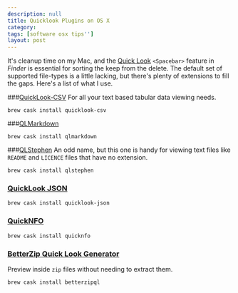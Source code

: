 ```yaml
---
description: null
title: Quicklook Plugins on OS X
category: 
tags: [software osx tips'']
layout: post
---
```


It's cleanup time on my Mac, and the [Quick Look](https://en.wikipedia.org/wiki/Quick_Look) `<Spacebar>` feature in _Finder_ is essential for sorting the keep from the delete. The default set of supported file-types is a little lacking, but there's plenty of extensions to fill the gaps. Here's a list of what I use.

###[QuickLook-CSV](https://github.com/p2/quicklook-csv)
For all your text based tabular data viewing needs.

    brew cask install quicklook-csv


###[QLMarkdown](http://inkmarkapp.com/markdown-quick-look-plugin-mac-os-x/)

    brew cask install qlmarkdown


###[QLStephen](http://whomwah.github.io/qlstephen/)
An odd name, but this one is handy for viewing text files like `README` and `LICENCE` files that have no extension.

    brew cask install qlstephen

### [QuickLook JSON](http://www.sagtau.com/quicklookjson.html)
    brew cask install quicklook-json


### [QuickNFO](https://github.com/planbnet/QuickNFO)
    brew cask install quicknfo

### [BetterZip Quick Look Generator](http://macitbetter.com/BetterZip-Quick-Look-Generator/)
Preview inside `zip` files without needing to extract them.

    brew cask install betterzipql
 

